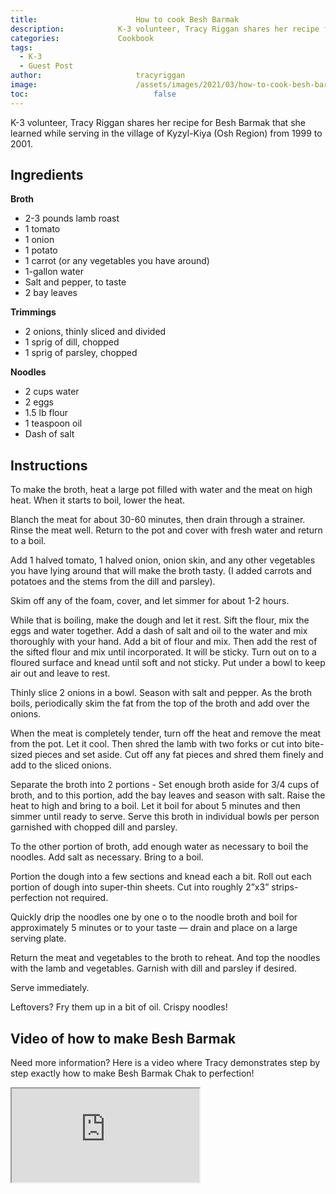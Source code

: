 ```yaml
---
title:						How to cook Besh Barmak
description:			K-3 volunteer, Tracy Riggan shares her recipe for Besh Barmak that she learned while serving in the village of Kyzyl-Kiya (Osh Region) from 1999 to 2001.
categories:				Cookbook
tags:
  - K-3
  - Guest Post
author:						tracyriggan
image:						/assets/images/2021/03/how-to-cook-besh-barmak.jpg
toc:							false
---
```


K-3 volunteer, Tracy Riggan shares her recipe for Besh Barmak that she learned while serving in the village of Kyzyl-Kiya (Osh Region) from 1999 to 2001.

## Ingredients 

**Broth**
- 2-3 pounds lamb roast
- 1 tomato
- 1 onion
- 1 potato 
- 1 carrot (or any vegetables you have around) 
- 1-gallon water
- Salt and pepper, to taste
- 2 bay leaves

**Trimmings**
- 2 onions, thinly sliced and divided
- 1 sprig of dill, chopped
- 1 sprig of parsley, chopped

**Noodles**
- 2 cups water 
- 2 eggs
- 1.5 lb flour
- 1 teaspoon oil
- Dash of salt

## Instructions

To make the broth, heat a large pot filled with water and the meat on high heat. When it starts to boil, lower the heat. 

Blanch the meat for about 30-60 minutes, then drain through a strainer. Rinse the meat well. Return to the pot and cover with fresh water and return to a boil. 

Add 1 halved tomato, 1 halved onion, onion skin, and any other vegetables you have lying around that will make the broth tasty. (I added carrots and potatoes and the stems from the dill and parsley). 

Skim off any of the foam, cover, and let simmer for about 1-2 hours.

While that is boiling, make the dough and let it rest. Sift the flour, mix the eggs and water together. Add a dash of salt and oil to the water and mix thoroughly with your hand. Add a bit of flour and mix. Then add the rest of the sifted flour and mix until incorporated. It will be sticky. Turn out on to a floured surface and knead until soft and not sticky. Put under a bowl to keep air out and leave to rest. 

Thinly slice 2 onions in a bowl. Season with salt and pepper. As the broth boils, periodically skim the fat from the top of the broth and add over the onions. 

When the meat is completely tender, turn off the heat and remove the meat from the pot. Let it cool. Then shred the lamb with two forks or cut into bite-sized pieces and set aside. Cut off any fat pieces and shred them finely and add to the sliced onions. 

Separate the broth into 2 portions - Set enough broth aside for 3/4 cups of broth, and to this portion, add the bay leaves and season with salt. Raise the heat to high and bring to a boil. Let it boil for about 5 minutes and then simmer until ready to serve. Serve this broth in individual bowls per person garnished with chopped dill and parsley. 

To the other portion of broth, add enough water as necessary to boil the noodles. Add salt as necessary. Bring to a boil. 

Portion the dough into a few sections and knead each a bit. Roll out each portion of dough into super-thin sheets. Cut into roughly 2”x3” strips- perfection not required. 

Quickly drip the noodles one by one o to the noodle broth and boil for approximately 5 minutes or to your taste — drain and place on a large serving plate. 

Return the meat and vegetables to the broth to reheat. And top the noodles with the lamb and vegetables. Garnish with dill and parsley if desired.

Serve immediately. 

Leftovers? Fry them up in a bit of oil. Crispy noodles! 

## Video of how to make Besh Barmak

Need more information? Here is a video where Tracy demonstrates step by step exactly how to make Besh Barmak Chak to perfection!

<div class="embed-responsive embed-responsive-16by9">
  <iframe class="embed-responsive-item" src="https://www.youtube.com/embed/4gKrEG8ScZM" allowfullscreen></iframe>
</div>